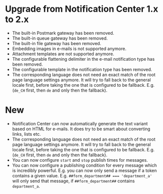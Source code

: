 # Upgrade from Notification Center 1.x to 2.x

* The built-in Postmark gateway has been removed.
* The built-in queue gateway has been removed.
* The built-in file gateway has been removed.
* Embedding images in e-mails is not supported anymore.
* Attachment templates are not supported anymore.
* The configurable flattening delimiter in the e-mail notification type has been removed.
* The configurable template in the notification type has been removed.
* The corresponding language does not need an exact match of the root page language settings
  anymore. It will try to fall back to the general locale first, before taking the one that is
  configured to be fallback. E.g. (`de_CH` first, then `de` and only then the fallback).

# New

* Notification Center can now automatically generate the text variant based on HTML for e-mails. It
  does try to be smart about converting links, lists etc.
* The corresponding language does not need an exact match of the root page language settings
  anymore. It will try to fall back to the general locale first, before taking the one that is
  configured to be fallback. E.g. (`de_CH` first, then `de` and only then the fallback).
* You can now configure `start` and `stop` publish times for messages.
* You can now configure a publishing condition for every message which is incredibly powerful. E.g. you can
  now only send a message if a token contains a given value. E.g. `##form_department## === 'department_a'` will
  only send that message, if `##form_department##` contains `department_a`.